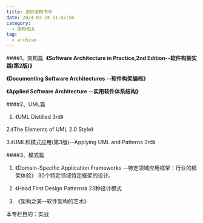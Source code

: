 ```yaml
---
title: 进阶架构书单
date: 2024-03-24 11:47:50
category:
  - 架构相关
tag:
  - archive
---
```


####1、架构篇
 **《Software Architecture in Practice,2nd Edition--软件构架实践(第2版)》**

**《Documenting Software Architectures --软件构架编档》**

**《Applied Software Architecture --实用软件体系结构》**

####2、UML篇
 1. 《UML Distilled 3rd》

 2.《The Elements of UML 2.0 Style》

 3.《UML和模式应用(第3版)--Applying UML and Patterns 3rd》

####3、模式篇
1. 《Domain-Specific Application Frameworks --特定领域应用框架：行业的框架体验》
 30个特定领域特定框架的设计。

2. 《Head First Design Patterns》 
23种设计模式

3. 《架构之美--软件架构的艺术》

本专栏目的：实战
